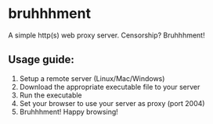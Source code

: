 # bruhhhment
A simple http(s) web proxy server. Censorship? Bruhhhment!
## Usage guide:
1) Setup a remote server (Linux/Mac/Windows)
2) Download the appropriate executable file to your server
3) Run the executable
4) Set your browser to use your server as proxy (port 2004)
5) Bruhhhment! Happy browsing!
